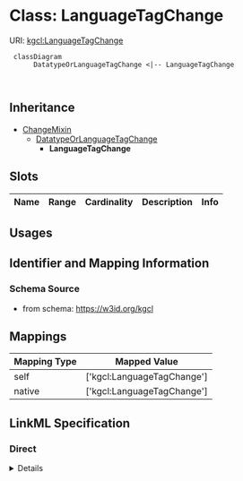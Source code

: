 # Class: LanguageTagChange




URI: [kgcl:LanguageTagChange](http://w3id.org/kgcl/LanguageTagChange)




```mermaid
 classDiagram
      DatatypeOrLanguageTagChange <|-- LanguageTagChange
      
      

```





## Inheritance
* [ChangeMixin](ChangeMixin.md)
    * [DatatypeOrLanguageTagChange](DatatypeOrLanguageTagChange.md)
        * **LanguageTagChange**



## Slots

| Name | Range | Cardinality | Description  | Info |
| ---  | --- | --- | --- | --- |


## Usages



## Identifier and Mapping Information







### Schema Source


* from schema: https://w3id.org/kgcl







## Mappings

| Mapping Type | Mapped Value |
| ---  | ---  |
| self | ['kgcl:LanguageTagChange'] |
| native | ['kgcl:LanguageTagChange'] |


## LinkML Specification

<!-- TODO: investigate https://stackoverflow.com/questions/37606292/how-to-create-tabbed-code-blocks-in-mkdocs-or-sphinx -->

### Direct

<details>
```yaml
name: language tag change
from_schema: https://w3id.org/kgcl
is_a: datatype or language tag change
slot_usage:
  old value:
    name: old value
    multivalued: false
    range: language tag
  new value:
    name: new value
    multivalued: false
    range: language tag

```
</details>

### Induced

<details>
```yaml
name: language tag change
from_schema: https://w3id.org/kgcl
is_a: datatype or language tag change
slot_usage:
  old value:
    name: old value
    multivalued: false
    range: language tag
  new value:
    name: new value
    multivalued: false
    range: language tag

```
</details>